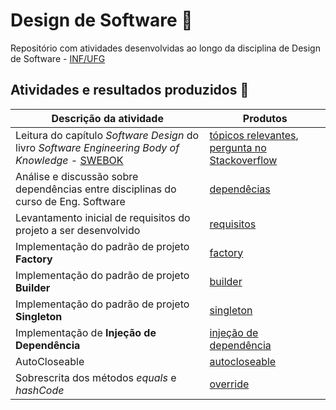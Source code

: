 # Design de Software :triangular_ruler:

Repositório com atividades desenvolvidas ao longo da disciplina de Design de Software - [INF/UFG](http://www.inf.ufg.br/)

## Atividades e resultados produzidos :pencil:

Descrição da atividade | Produtos
-|-
Leitura do capítulo *Software Design* do livro *Software Engineering Body of Knowledge* - [SWEBOK](https://www.computer.org/education/bodies-of-knowledge/software-engineering) | [tópicos relevantes](swebok.md), [pergunta no Stackoverflow](https://pt.stackoverflow.com/questions/405299/qual-a-diferen%c3%a7a-entre-client-server-e-three-tiers)
Análise e discussão sobre dependências entre disciplinas do curso de Eng. Software | [dependêcias](classe.md)
Levantamento inicial de requisitos do projeto a ser desenvolvido | [requisitos](projeto/requisitos.md)
Implementação do padrão de projeto **Factory** | [factory](factory)
Implementação do padrão de projeto **Builder** | [builder](builder)
Implementação do padrão de projeto **Singleton** | [singleton](singleton)
Implementação de **Injeção de Dependência** | [injeção de dependência](di)
AutoCloseable | [autocloseable](autocloseable)
Sobrescrita dos métodos _equals_ e _hashCode_ | [override](equals)
